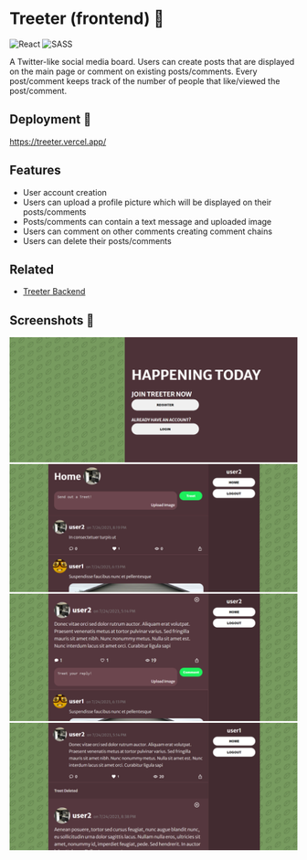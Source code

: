 # Treeter (frontend) 🌳

![React](https://img.shields.io/badge/react-%2320232a.svg?style=for-the-badge&logo=react&logoColor=%2361DAFB)
![SASS](https://img.shields.io/badge/SASS-hotpink.svg?style=for-the-badge&logo=SASS&logoColor=white)

A Twitter-like social media board. Users can create posts that are displayed on the main page or comment on existing posts/comments. Every post/comment keeps track of the number of people that like/viewed the post/comment.

## Deployment 🚀

https://treeter.vercel.app/

## Features

- User account creation
- Users can upload a profile picture which will be displayed on their posts/comments
- Posts/comments can contain a text message and uploaded image
- Users can comment on other comments creating comment chains
- Users can delete their posts/comments

## Related

- [Treeter Backend](https://github.com/ClearlyyConfused/treeter-api)

## Screenshots 📸

![App Screenshot 1](./README_images/Screenshot%202023-07-26%20201833.png)
![App Screenshot 2](./README_images/Screenshot%202023-07-26%20202007.png)
![App Screenshot 3](./README_images/Screenshot%202023-07-26%20202026.png)
![App Screenshot 4](./README_images/Screenshot%202023-07-26%20202121.png)
